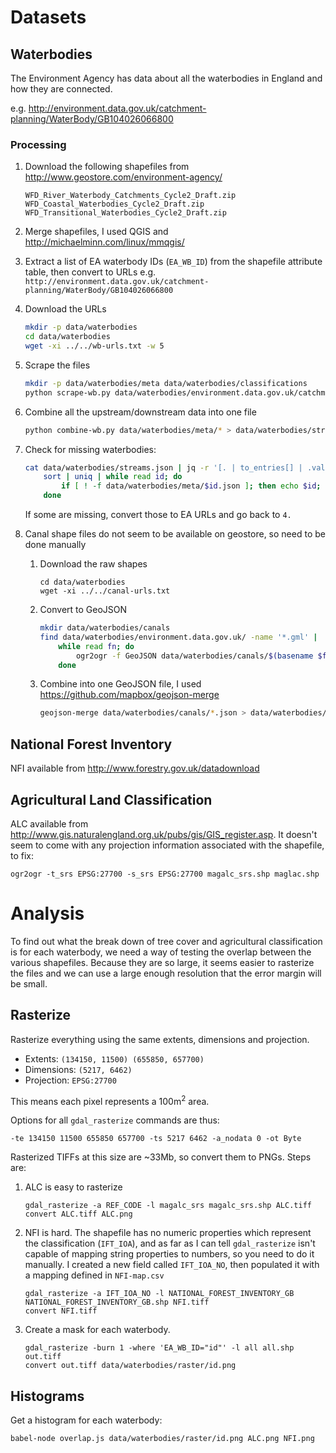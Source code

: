 # Datasets

## Waterbodies

The Environment Agency has data about all the waterbodies in England and how they are connected.

e.g. http://environment.data.gov.uk/catchment-planning/WaterBody/GB104026066800

### Processing

1. Download the following shapefiles from http://www.geostore.com/environment-agency/
   ```
   WFD_River_Waterbody_Catchments_Cycle2_Draft.zip
   WFD_Coastal_Waterbodies_Cycle2_Draft.zip
   WFD_Transitional_Waterbodies_Cycle2_Draft.zip
   ```
   
2. Merge shapefiles, I used QGIS and http://michaelminn.com/linux/mmqgis/

3. Extract a list of EA waterbody IDs (`EA_WB_ID`) from the shapefile attribute table, then convert to URLs
   e.g. `http://environment.data.gov.uk/catchment-planning/WaterBody/GB104026066800`

4. Download the URLs
   ```bash
   mkdir -p data/waterbodies
   cd data/waterbodies
   wget -xi ../../wb-urls.txt -w 5
   ```

5. Scrape the files
   ```bash
   mkdir -p data/waterbodies/meta data/waterbodies/classifications
   python scrape-wb.py data/waterbodies/environment.data.gov.uk/catchment-planning/WaterBody/*
   ```

6. Combine all the upstream/downstream data into one file
   ```bash
   python combine-wb.py data/waterbodies/meta/* > data/waterbodies/streams.json
   ```

7. Check for missing waterbodies:
   ```bash
   cat data/waterbodies/streams.json | jq -r '[. | to_entries[] | .value[]] | add[]' |
       sort | uniq | while read id; do
           if [ ! -f data/waterbodies/meta/$id.json ]; then echo $id; fi
       done
   ```
   If some are missing, convert those to EA URLs and go back to `4.`

8. Canal shape files do not seem to be available on geostore, so need to be done manually
   1. Download the raw shapes
      
      ```
      cd data/waterbodies
      wget -xi ../../canal-urls.txt
      ```
   2. Convert to GeoJSON
      
      ```bash
      mkdir data/waterbodies/canals
      find data/waterbodies/environment.data.gov.uk/ -name '*.gml' |
          while read fn; do
              ogr2ogr -f GeoJSON data/waterbodies/canals/$(basename $fn .gml).json $fn
          done
      ```
   3. Combine into one GeoJSON file, I used https://github.com/mapbox/geojson-merge
      
      ```bash
      geojson-merge data/waterbodies/canals/*.json > data/waterbodies/canals.json
      ```

## National Forest Inventory

NFI available from http://www.forestry.gov.uk/datadownload

## Agricultural Land Classification

ALC available from http://www.gis.naturalengland.org.uk/pubs/gis/GIS_register.asp. It doesn't seem to come with any projection information associated with the shapefile, to fix:
```
ogr2ogr -t_srs EPSG:27700 -s_srs EPSG:27700 magalc_srs.shp maglac.shp
```

# Analysis

To find out what the break down of tree cover and agricultural classification is for each waterbody, we need a way of testing the overlap between the various shapefiles. Because they are so large, it seems easier to rasterize the files and we can use a large enough resolution that the error margin will be small.

## Rasterize

Rasterize everything using the same extents, dimensions and projection.

- Extents: `(134150, 11500) (655850, 657700)`
- Dimensions: `(5217, 6462)`
- Projection: `EPSG:27700`

This means each pixel represents a 100m<sup>2</sup> area. 

Options for all `gdal_rasterize` commands are thus:
```
-te 134150 11500 655850 657700 -ts 5217 6462 -a_nodata 0 -ot Byte
```

Rasterized TIFFs at this size are ~33Mb, so convert them to PNGs. Steps are:

1. ALC is easy to rasterize
   
   ```
   gdal_rasterize -a REF_CODE -l magalc_srs magalc_srs.shp ALC.tiff
   convert ALC.tiff ALC.png
   ```
2. NFI is hard. The shapefile has no numeric properties which represent the classification (`IFT_IOA`), and as far as I can tell `gdal_rasterize` isn't capable of mapping string properties to numbers, so you need to do it manually. I created a new field called `IFT_IOA_NO`, then populated it with a mapping defined in `NFI-map.csv`
   
   ```
   gdal_rasterize -a IFT_IOA_NO -l NATIONAL_FOREST_INVENTORY_GB NATIONAL_FOREST_INVENTORY_GB.shp NFI.tiff
   convert NFI.tiff
   ```
3. Create a mask for each waterbody.
   
   ```
   gdal_rasterize -burn 1 -where 'EA_WB_ID="id"' -l all all.shp out.tiff
   convert out.tiff data/waterbodies/raster/id.png
   ```

## Histograms

Get a histogram for each waterbody:
```
babel-node overlap.js data/waterbodies/raster/id.png ALC.png NFI.png
```
